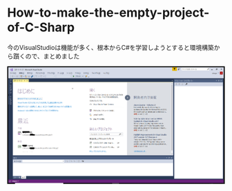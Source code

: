 # How-to-make-the-empty-project-of-C-Sharp
今のVisualStudioは機能が多く、根本からC#を学習しようとすると環境構築から躓くので、まとめました

![](https://github.com/AtsuyaKoike/How-to-make-the-empty-project-of-C-Sharp/blob/master/cshap1.png)
